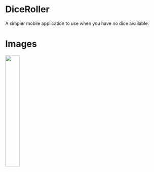 # DiceRoller
A simpler mobile application to use when you have no dice available.

# Images
<img src="https://res.cloudinary.com/opix/image/upload/v1569587291/DiceRoller/ezgif.com-video-to-gif_3.gif" width="30%" height="30%">
